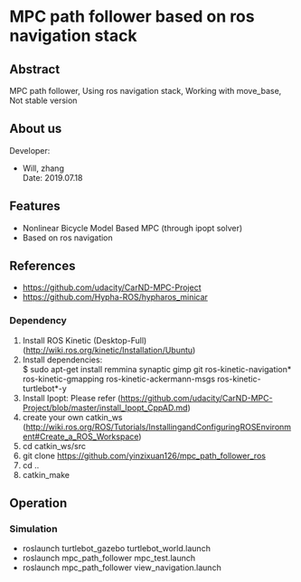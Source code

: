 # MPC path follower based on ros navigation stack 

## Abstract
MPC path follower, Using ros navigation stack, Working with move_base, Not stable version    

## About us 
Developer:   
* Will, zhang  
Date: 2019.07.18
 

## Features
* Nonlinear Bicycle Model Based MPC (through ipopt solver) 
* Based on ros navigation

## References  
* https://github.com/udacity/CarND-MPC-Project
* https://github.com/Hypha-ROS/hypharos_minicar    
  

### Dependency 
1. Install ROS Kinetic (Desktop-Full) (http://wiki.ros.org/kinetic/Installation/Ubuntu)  
2. Install dependencies:  
$ sudo apt-get install remmina synaptic gimp git ros-kinetic-navigation* ros-kinetic-gmapping ros-kinetic-ackermann-msgs ros-kinetic-turtlebot*-y  
3. Install Ipopt: Please refer (https://github.com/udacity/CarND-MPC-Project/blob/master/install_Ipopt_CppAD.md)  
4. create your own catkin_ws   
(http://wiki.ros.org/ROS/Tutorials/InstallingandConfiguringROSEnvironment#Create_a_ROS_Workspace)  
5. cd catkin_ws/src  
6. git clone https://github.com/yinzixuan126/mpc_path_follower_ros   
7. cd ..  
8. catkin_make  

## Operation
### Simulation
* roslaunch turtlebot_gazebo turtlebot_world.launch
* roslaunch mpc_path_follower mpc_test.launch
* roslaunch mpc_path_follower view_navigation.launch
   
  


